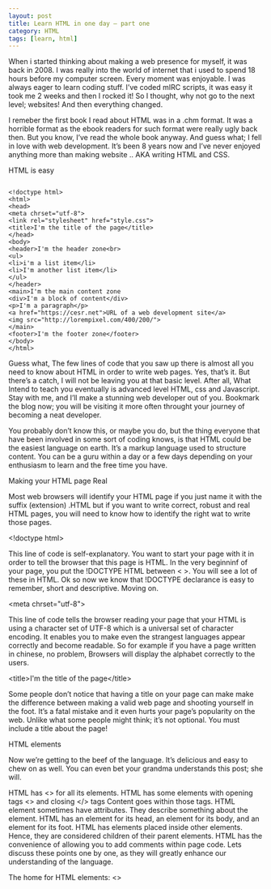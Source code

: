 ```yaml
---
layout: post
title: Learn HTML in one day – part one
category: HTML
tags: [learn, html]
---
```


When i started thinking about making a web presence for myself, it was back in 2008. I was really into the world of internet that i used to spend 18 hours before my computer screen. Every moment was enjoyable. I was always eager to learn coding stuff. I’ve coded mIRC scripts, it was easy it took me 2 weeks and then I rocked it! So I thought, why not go to the next level; websites! And then everything changed.

I remeber the first book I read about HTML was in a .chm format. It was a horrible format as the ebook readers for such format were really ugly back then. But you know, I’ve read the whole book anyway. And guess what; I fell in love with web development. It’s been 8 years now and I’ve never enjoyed anything more than making website .. AKA writing HTML and CSS.

HTML is easy
<pre lang="no-highlight"><code>
&lt;!doctype html&gt;
&lt;html&gt;
&lt;head&gt;
&lt;meta chrset="utf-8"&gt;
&lt;link rel="stylesheet" href="style.css"&gt;
&lt;title&gt;I'm the title of the page&lt;/title&gt;
&lt;/head&gt;
&lt;body&gt;
&lt;header&gt;I'm the header zone&lt;br&gt;
&lt;ul&gt;
&lt;li&gt;i'm a list item&lt;/li&gt;
&lt;li&gt;I'm another list item&lt;/li&gt;
&lt;/ul&gt;
&lt;/header&gt;
&lt;main&gt;I'm the main content zone
&lt;div&gt;I'm a block of content&lt;/div&gt;
&lt;p&gt;I'm a paragraph&lt;/p&gt;
&lt;a href="https://cesr.net"&gt;URL of a web development site&lt;/a&gt;
&lt;img src="http://lorempixel.com/400/200/"&gt;
&lt;/main&gt;
&lt;footer&gt;I'm the footer zone&lt;/footer&gt;
&lt;/body&gt;
&lt;/html&gt;
</code></pre>
Guess what, The few lines of code that you saw up there is almost all you need to know about HTML in order to write web pages. Yes, that’s it. But there’s a catch, I will not be leaving you at that basic level. After all, What Intend to teach you eventually is advanced level HTML, css and Javascript. Stay with me, and I’ll make a stunning web developer out of you. Bookmark the blog now; you will be visiting it more often throught your journey of becoming a neat developer.

You probably don’t know this, or maybe you do, but the thing everyone that have been involved in some sort of coding knows, is that HTML could be the easiest language on earth. It’s a markup language used to structure content. You can be a guru within a day or a few days depending on your enthusiasm to learn and the free time you have.

Making your HTML page Real

Most web browsers will identify your HTML page if you just name it with the suffix (extension) .HTML but if you want to write correct, robust and real HTML pages, you will need to know how to identify the right wat to write those pages.

&lt;!doctype html&gt;

This line of code is self-explanatory. You want to start your page with it in order to tell the browser that this page is HTML. In the very beginninf of your page, you put the !DOCTYPE HTML between &lt; &gt;. You will see a lot of these in HTML. Ok so now we know that !DOCTYPE declarance is easy to remember, short and descriptive. Moving on.

&lt;meta chrset="utf-8"&gt;

This line of code tells the browser reading your page that your HTML is using a character set of UTF-8 which is a universal set of character encoding. It enables you to make even the strangest languages appear correctly and become readable. So for example if you have a page written in chinese, no problem, Browsers will display the alphabet correctly to the users.

&lt;title&gt;I'm the title of the page&lt;/title&gt;

Some people don’t notice that having a title on your page can make make the difference between making a valid web page and shooting yourself in the foot. It’s a fatal mistake and it even hurts your page’s popularity on the web. Unlike what some people might think; it’s not optional. You must include a title about the page!

HTML elements

Now we’re getting to the beef of the language. It’s delicious and easy to chew on as well. You can even bet your grandma understands this post; she will.

HTML has &lt;&gt; for all its elements.
HTML has some elements with opening tags &lt;&gt; and closing &lt;/&gt; tags
Content goes within those tags.
HTML element sometimes have attributes. They describe something about the element.
HTML has an element for its head, an element for its body, and an element for its foot.
HTML has elements placed inside other elements. Hence, they are considered children of their parent elements.
HTML has the convenience of allowing you to add comments within page code.
Lets discuss these points one by one, as they will greatly enhance our understanding of the language.

 

The home for HTML elements: &lt;&gt;

